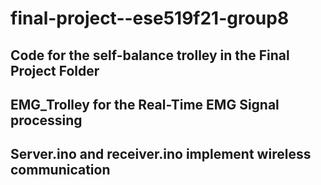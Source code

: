 # final-project--ese519f21-group8
## Code for the self-balance trolley in the Final Project Folder
## EMG_Trolley for the Real-Time EMG Signal processing
## Server.ino and receiver.ino implement wireless communication
